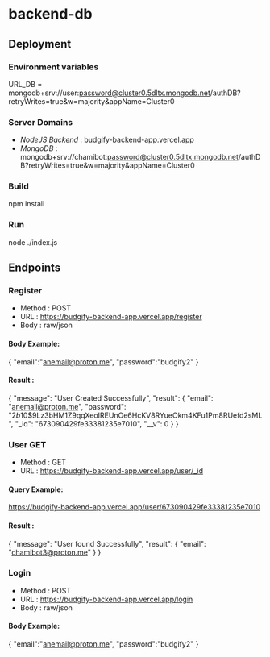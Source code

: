 # backend-db

## Deployment

### Environment variables
URL_DB = mongodb+srv://user:password@cluster0.5dltx.mongodb.net/authDB?retryWrites=true&w=majority&appName=Cluster0

### Server Domains
- *NodeJS Backend* : budgify-backend-app.vercel.app
- *MongoDB* : mongodb+srv://chamibot:password@cluster0.5dltx.mongodb.net/authDB?retryWrites=true&w=majority&appName=Cluster0

### Build
npm install

### Run 
node ./index.js


## Endpoints

### Register

- Method : POST
- URL : https://budgify-backend-app.vercel.app/register
- Body : raw/json

#### Body Example:
{
    "email":"anemail@proton.me",
    "password":"budgify2"
}

#### Result :
{
    "message": "User Created Successfully",
    "result": {
        "email": "anemail@proton.me",
        "password": "$2b$10$9Lz3bHM1Z9qqXeoIREUnOe6HcKV8RYueOkm4KFu1Pm8RUefd2sMI.",
        "_id": "673090429fe33381235e7010",
        "__v": 0
    }
}

### User GET

- Method : GET
- URL : https://budgify-backend-app.vercel.app/user/_id

#### Query Example:
https://budgify-backend-app.vercel.app/user/673090429fe33381235e7010

#### Result :
{
    "message": "User found Successfully",
    "result": {
        "email": "chamibot3@proton.me"
    }
}

### Login

- Method : POST
- URL : https://budgify-backend-app.vercel.app/login
- Body : raw/json

#### Body Example:
{
    "email":"anemail@proton.me",
    "password":"budgify2"
}

